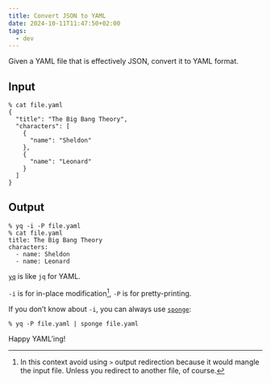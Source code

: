 ```yaml
---
title: Convert JSON to YAML
date: 2024-10-11T11:47:50+02:00
tags:
  - dev
---
```


Given a YAML file that is effectively JSON, convert it to YAML format.

<!--more-->

## Input

```shell
% cat file.yaml
{
  "title": "The Big Bang Theory",
  "characters": [
    {
      "name": "Sheldon"
    },
    {
      "name": "Leonard"
    }
  ]
}
```

## Output

```shell
% yq -i -P file.yaml
% cat file.yaml
title: The Big Bang Theory
characters:
  - name: Sheldon
  - name: Leonard
```

[`yq`](https://github.com/mikefarah/yq) is like `jq` for YAML.

`-i` is for in-place modification[^1], `-P` is for pretty-printing.

If you don’t know about `-i`, you can always use [`sponge`](https://joeyh.name/code/moreutils/):

```shell
% yq -P file.yaml | sponge file.yaml
```

Happy YAML’ing!

[^1]: In this context avoid using `>` output redirection because it would mangle the input file. Unless you redirect to another file, of course.